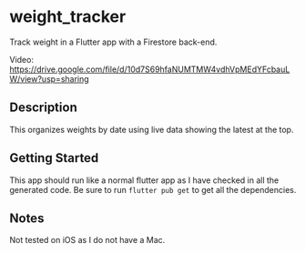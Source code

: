 # weight_tracker

Track weight in a Flutter app with a Firestore back-end.

Video:
https://drive.google.com/file/d/10d7S69hfaNUMTMW4vdhVpMEdYFcbauLW/view?usp=sharing

## Description

This organizes weights by date using live data showing the latest at the top.

## Getting Started

This app should run like a normal flutter app as I have checked in
all the generated code. Be sure to run `flutter pub get` to get
all the dependencies.

## Notes

Not tested on iOS as I do not have a Mac.
